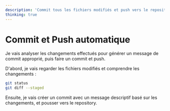 ```yaml
---
description: 'Commit tous les fichiers modifiés et push vers le repository'
thinking: true
---
```


# Commit et Push automatique

Je vais analyser les changements effectués pour générer un message de commit approprié, puis faire un commit et push.

D'abord, je vais regarder les fichiers modifiés et comprendre les changements :

```bash
git status
git diff --staged
```

Ensuite, je vais créer un commit avec un message descriptif basé sur les changements, et pousser vers le repository.
